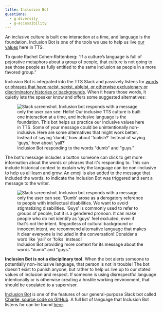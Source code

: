 ```yaml
---
title: Inclusion Bot
questions:
  - g-diversity
  - g-accessibility
---
```


An inclusive culture is built one interaction at a time, and language is the
foundation. Inclusion Bot is one of the tools we use to help us live
[our values]({{site.baseurl}}/about-us/tts-history/#our-values) here in TTS.

To quote Rachel Cohen-Rottenberg: “If a culture’s language is full of pejorative
metaphors about a group of people, that culture is not going to see those people
as fully entitled to the same inclusion as people in a more favored group.”

Inclusion Bot is integrated into the TTS Slack and passively listens for [words
or phrases that have racist, sexist, ableist, or otherwise exclusionary or
discriminatory histories or backgrounds](https://github.com/18F/charlie/blob/main/InclusionBot.md#ableist). When it hears those words, it quietly
lets the speaker know and offers some suggested alternatives:

<figure>
  <img src="{{site.baseurl}}/images/inclusion-bot-1.png" alt="Slack screenshot. Inclusion bot responds with a message only the user can see: Hello! Our inclusive TTS culture is built one interaction at a time, and inclusive language is the foundation. This bot helps us practice our inclusive values here in TTS. Some of your message could be unintentionally non-inclusive. Here are some alternatives that might work better. Instead of saying 'dumb,' how about 'foolish?' Instead of saying 'guys,' how about 'yall?'">
  <figcaption>
    Inclusion Bot responding to the words "dumb" and "guys."
  </figcaption>
</figure>

The bot's message includes a button someone can click to get more information
about the words or phrases that it's responding to. This can include historical
context to explain why the language can be non-inclusive to help us all learn
and grow. An emoji is also added to the message that included the words, to
indicate the Inclusion Bot was triggered and sent a message to the writer.

<figure>
  <img src="{{site.baseurl}}/images/inclusion-bot-2.png" alt="Slack screenshot. Inclusion bot responds with a message only the user can see: 'Dumb' arose as a derogatory reference to people with intellectual disabilities. We want to avoid stigmatizing disabilities. 'Guys' is commonly used to refer to groups of people, but it is a gendered pronoun. It can make people who do not identify as 'guys' feel excluded, even if that's not the intent. Regardless of cultural background or innocent intent, we recommend alternative language that makes it clear everyone is included in the conversation! Consider a word like 'yall' or 'folks' instead!">
  <figcaption>
    Inclusion Bot providing more context for its message about the words "dumb"
    and "guys."
  </figcaption>
</figure>

**Inclusion Bot is not a disciplinary tool.** When the bot alerts someone to
potentially non-inclusive language, that person is not in trouble! The bot
doesn't exist to punish anyone, but rather to help us live up to our stated
values of inclusion and respect. If someone is using disrespectful language
intentionally or is otherwise creating a hostile working environment, that
should be escalated to a supervisor.

[Inclusion Bot](https://github.com/18F/charlie/blob/main/InclusionBot.md) is one of the features of our general-purpose Slack bot called
[Charlie, source code on GitHub](https://github.com/18f/charlie#inclusion-bot). A full list of language that Inclusion Bot listens for can be found [here](https://github.com/18F/charlie/blob/main/InclusionBot.md#ableist).
